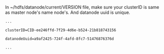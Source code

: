 In ~/hdfs/datanode/current/VERSION file, make sure your clusterID is same as master node's name node's. And datanode uuid is unique. 

    ...

    clusterID=CID-ee246ffd-7f29-4d6e-b524-21b818743156

    datanodeUuid=a9af2425-724f-4afd-8fc7-51476876376d

    ...
